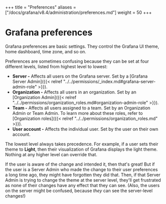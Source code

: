 +++
title = "Preferences"
aliases =["/docs/grafana/v8.4/administration/preferences.md"]
weight = 50
+++

# Grafana preferences

Grafana preferences are basic settings. They control the Grafana UI theme, home dashboard, time zone, and so on.

Preferences are sometimes confusing because they can be set at four different levels, listed from highest level to lowest:

- **Server -** Affects all users on the Grafana server. Set by a [Grafana Server Admin]({{< relref "../../permissions/_index.md#grafana-server-admin-role" >}}).
- **Organization -** Affects all users in an organization. Set by an [Organization Admin]({{< relref "../../permissions/organization_roles.md#organization-admin-role" >}}).
- **Team -** Affects all users assigned to a team. Set by an Organization Admin or Team Admin. To learn more about these roles, refer to [Organization roles]({{< relref "../../permissions/organization_roles.md" >}}).
- **User account -** Affects the individual user. Set by the user on their own account.

The lowest level always takes precedence. For example, if a user sets their theme to **Light**, then their visualization of Grafana displays the light theme. Nothing at any higher level can override that.

If the user is aware of the change and intended it, then that's great! But if the user is a Server Admin who made the change to their user preferences a long time ago, they might have forgotten they did that. Then, if that Server Admin is trying to change the theme at the server level, they'll get frustrated as none of their changes have any effect that they can see. (Also, the users on the server might be confused, because _they_ can see the server-level changes!)
